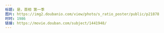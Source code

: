 ```yaml
---
标题: 是，首相 第一季
图片: https://img2.doubanio.com/view/photo/s_ratio_poster/public/p2187836471.jpg
时时: 1986
链接: https://movie.douban.com/subject/1441948/
---
```

